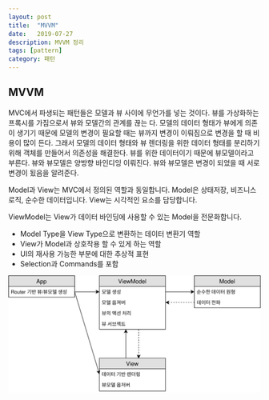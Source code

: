 ```yaml
---
layout: post
title:  "MVVM"
date:   2019-07-27
description: MVVM 정리
tags: [pattern]
category: 패턴
---
```


## MVVM
MVC에서 파생되는 패턴들은 모델과 뷰 사이에 무언가를 넣는 것이다. 뷰를 가상화하는 프록시를 가짐으로서 뷰와 모델간의 관계를 끊는 다. 모델의 데이터 형태가 뷰에게 의존이 생기기 때문에 모델의 변경이 필요할 때는 뷰까지 변경이 이뤄짐으로 변경을 할 때 비용이 많이 든다. 그래서 모델의 데이터 형태와 뷰 렌더링을 위한 데이터 형태를 분리하기 위해 객체를 만들어서 의존성을 해결한다. 뷰를 위한 데이터이기 때문에 뷰모델이라고 부른다. 뷰와 뷰모델은 양방향 바인디잉 이뤄진다. 뷰와 뷰모델은 변경이 되었을 때 서로 변경이 됬음을 알려준다.

Model과 View는 MVC에서 정의된 역할과 동일합니다. Model은 상태저장, 비즈니스 로직, 순수한 데이터입니다. View는 시각적인 요소를 담당합니다.

ViewModel는 View가 데이터 바인딩에 사용할 수 있는 Model을 전문화합니다.
- Model Type을 View Type으로 변환하는 데이터 변환기 역할
- View가 Model과 상호작용 할 수 있게 하는 역할
- UI의 재사용 가능한 부분에 대한 추상적 표현
- Selection과 Commands를 포함

![](../img/pattern/mvvm.svg)
